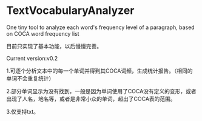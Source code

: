 # TextVocabularyAnalyzer
One tiny tool to analyze each word's frequency level of a paragraph, based on COCA word frequency list

目前只实现了基本功能，以后慢慢完善。

Current version:v0.2

1.可逐个分析文本中的每一个单词并得到其COCA词频，生成统计报告。（相同的单词不会重复统计）

2.部分单词显示为没有找到，一般是因为单词使用了COCA没有定义的变形，或者出现了人名，地名等，或者是非常小众的单词，超出了COCA表的范围。

3.仅支持txt。

